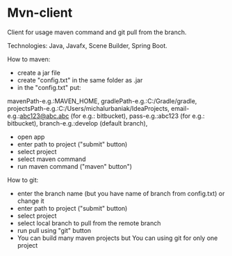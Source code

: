 # Mvn-client

Client for usage maven command and git pull from the branch.

Technologies: Java, Javafx, Scene Builder, Spring Boot.



How to maven:
- create a jar file 
- create "config.txt" in the same folder as .jar
- in the "config.txt" put: 

mavenPath-e.g.:MAVEN_HOME, 
gradlePath-e.g.:C:/Gradle/gradle, 
projectsPath-e.g.:C:/Users/michalurbaniak/IdeaProjects, 
email-e.g.:abc123@abc.abc (for e.g.: bitbucket), 
pass-e.g.:abc123 (for e.g.: bitbucket), 
branch-e.g.:develop (default branch), 

- open app
- enter path to project ("submit" button)
- select project
- select maven command
- run maven command ("maven" button")




How to git:
- enter the branch name (but you have name of branch from config.txt) or change it
- enter path to project ("submit" button)
- select project
- select local branch to pull from the remote branch 
- run pull using "git" button
- You can build many maven projects but You can using git for only one project
